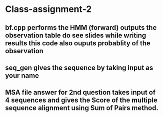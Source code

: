 # Class-assignment-2

## bf.cpp performs the HMM (forward) outputs the observation table do see slides while writing results this code also ouputs probablity of the observation
## seq_gen gives the sequence by taking input as your name
## MSA file answer for 2nd question takes input of 4 sequences and gives the Score of the multiple sequence alignment using Sum of Pairs method.
